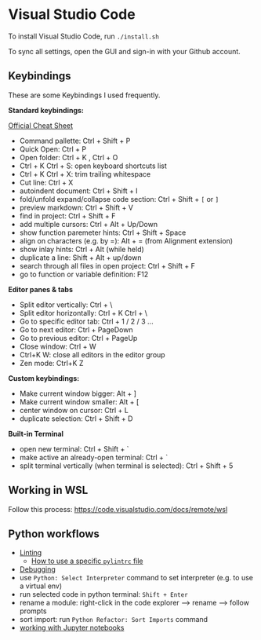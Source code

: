 # Visual Studio Code

To install Visual Studio Code, run `./install.sh`

To sync all settings, open the GUI and sign-in with your Github account.



## Keybindings

These are some Keybindings I used frequently.

**Standard keybindings:**

[Official Cheat Sheet](https://code.visualstudio.com/shortcuts/keyboard-shortcuts-windows.pdf)

- Command pallette: Ctrl + Shift + P
- Quick Open: Ctrl + P
- Open folder: Ctrl + K , Ctrl + O
- Ctrl + K Ctrl + S: open keyboard shortcuts list
- Ctrl + K Ctrl + X: trim trailing whitespace
- Cut line: Ctrl + X
- autoindent document: Ctrl + Shift + I
- fold/unfold expand/collapse code section: Ctrl + Shift + `[` or `]`
- preview markdown: Ctrl + Shift + V
- find in project: Ctrl + Shift + F
- add multiple cursors: Ctrl + Alt + Up/Down
- show function paremeter hints: Ctrl + Shift + Space
- align on characters (e.g. by =): Alt + = (from Alignment extension)
- show inlay hints: Ctrl + Alt (while held)
- duplicate a line: Shift + Alt + up/down
- search through all files in open project: Ctrl + Shift + F
- go to function or variable definition: F12


**Editor panes & tabs**

- Split editor vertically: Ctrl + \
- Split editor horizontally: Ctrl + K  Ctrl + \
- Go to specific editor tab: Ctrl + 1 / 2 / 3 ...
- Go to next editor: Ctrl + PageDown
- Go to previous editor: Ctrl + PageUp
- Close window: Ctrl + W
- Ctrl+K W: close all editors in the editor group
- Zen mode: Ctrl+K Z


**Custom keybindings:**

- Make current window bigger: Alt + ]
- Make current window smaller: Alt + [
- center window on cursor: Ctrl + L
- duplicate selection: Ctrl + Shift + D


**Built-in Terminal**

- open new terminal: Ctrl + Shift + `
- make active an already-open terminal: Ctrl + `
- split terminal vertically (when terminal is selected): Ctrl + Shift + 5


## Working in WSL

Follow this process: https://code.visualstudio.com/docs/remote/wsl


## Python workflows

- [Linting](https://code.visualstudio.com/docs/python/linting)
  - [How to use a specific `pylintrc` file](https://stackoverflow.com/a/64200814/)
- [Debugging](https://code.visualstudio.com/docs/python/debugging)
- use `Python: Select Interpreter` command to set interpreter (e.g. to use a virtual env)
- run selected code in python terminal: `Shift + Enter`
- rename a module: right-click in the code explorer --> rename --> follow prompts
- sort import: run `Python Refactor: Sort Imports` command
- [working with Jupyter notebooks](https://code.visualstudio.com/docs/python/jupyter-support-py)

